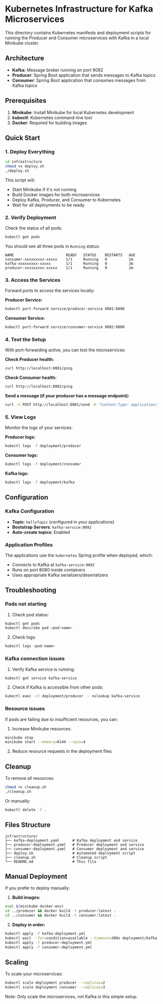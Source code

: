 # Kubernetes Infrastructure for Kafka Microservices

This directory contains Kubernetes manifests and deployment scripts for running the Producer and Consumer microservices with Kafka in a local Minikube cluster.

## Architecture

- **Kafka**: Message broker running on port 9092
- **Producer**: Spring Boot application that sends messages to Kafka topics
- **Consumer**: Spring Boot application that consumes messages from Kafka topics

## Prerequisites

1. **Minikube**: Install Minikube for local Kubernetes development
2. **kubectl**: Kubernetes command-line tool
3. **Docker**: Required for building images

## Quick Start

### 1. Deploy Everything

```bash
cd infrastructure
chmod +x deploy.sh
./deploy.sh
```

This script will:
- Start Minikube if it's not running
- Build Docker images for both microservices
- Deploy Kafka, Producer, and Consumer to Kubernetes
- Wait for all deployments to be ready

### 2. Verify Deployment

Check the status of all pods:
```bash
kubectl get pods
```

You should see all three pods in `Running` status:
```
NAME                        READY   STATUS    RESTARTS   AGE
consumer-xxxxxxxxx-xxxxx    1/1     Running   0          2m
kafka-xxxxxxxxx-xxxxx       1/1     Running   0          3m
producer-xxxxxxxxx-xxxxx    1/1     Running   0          2m
```

### 3. Access the Services

Forward ports to access the services locally:

**Producer Service:**
```bash
kubectl port-forward service/producer-service 8081:8080
```

**Consumer Service:**
```bash
kubectl port-forward service/consumer-service 8082:8080
```

### 4. Test the Setup

With port-forwarding active, you can test the microservices:

**Check Producer health:**
```bash
curl http://localhost:8081/ping
```

**Check Consumer health:**
```bash
curl http://localhost:8082/ping
```

**Send a message (if your producer has a message endpoint):**
```bash
curl -X POST http://localhost:8081/send -H "Content-Type: application/json" -d '{"message": "Hello Kafka!"}'
```

### 5. View Logs

Monitor the logs of your services:

**Producer logs:**
```bash
kubectl logs -f deployment/producer
```

**Consumer logs:**
```bash
kubectl logs -f deployment/consumer
```

**Kafka logs:**
```bash
kubectl logs -f deployment/kafka
```

## Configuration

### Kafka Configuration

- **Topic**: `helloTopic` (configured in your applications)
- **Bootstrap Servers**: `kafka-service:9092`
- **Auto-create topics**: Enabled

### Application Profiles

The applications use the `kubernetes` Spring profile when deployed, which:
- Connects to Kafka at `kafka-service:9092`
- Runs on port 8080 inside containers
- Uses appropriate Kafka serializers/deserializers

## Troubleshooting

### Pods not starting

1. Check pod status:
```bash
kubectl get pods
kubectl describe pod <pod-name>
```

2. Check logs:
```bash
kubectl logs <pod-name>
```

### Kafka connection issues

1. Verify Kafka service is running:
```bash
kubectl get service kafka-service
```

2. Check if Kafka is accessible from other pods:
```bash
kubectl exec -it deployment/producer -- nslookup kafka-service
```

### Resource issues

If pods are failing due to insufficient resources, you can:

1. Increase Minikube resources:
```bash
minikube stop
minikube start --memory=6144 --cpus=4
```

2. Reduce resource requests in the deployment files

## Cleanup

To remove all resources:

```bash
chmod +x cleanup.sh
./cleanup.sh
```

Or manually:
```bash
kubectl delete -f .
```

## Files Structure

```
infrastructure/
├── kafka-deployment.yaml      # Kafka deployment and service
├── producer-deployment.yaml   # Producer deployment and service
├── consumer-deployment.yaml   # Consumer deployment and service
├── deploy.sh                  # Automated deployment script
├── cleanup.sh                 # Cleanup script
└── README.md                  # This file
```

## Manual Deployment

If you prefer to deploy manually:

1. **Build images:**
```bash
eval $(minikube docker-env)
cd ../producer && docker build -t producer:latest .
cd ../consumer && docker build -t consumer:latest .
```

2. **Deploy in order:**
```bash
kubectl apply -f kafka-deployment.yml
kubectl wait --for=condition=available --timeout=300s deployment/kafka
kubectl apply -f producer-deployment.yml
kubectl apply -f consumer-deployment.yml
```

## Scaling

To scale your microservices:

```bash
kubectl scale deployment producer --replicas=2
kubectl scale deployment consumer --replicas=3
```

Note: Only scale the microservices, not Kafka in this simple setup.
